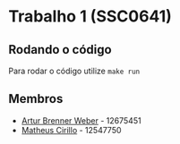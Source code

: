 # Trabalho 1 (SSC0641)

## Rodando o código
Para rodar o código utilize `make run`

## Membros
 - [Artur Brenner Weber](github.com/arturweber) - 12675451
 - [Matheus Cirillo](github.com/cirillom) - 12547750
 
